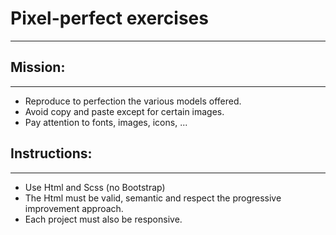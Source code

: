 # Pixel-perfect exercises
------------------------

## Mission:
--------------

* Reproduce to perfection the various models offered.
* Avoid copy and paste except for certain images.
* Pay attention to fonts, images, icons, ...

## Instructions:
-------------

* Use Html and Scss (no Bootstrap)
* The Html must be valid, semantic and respect the progressive improvement approach.
* Each project must also be responsive.
